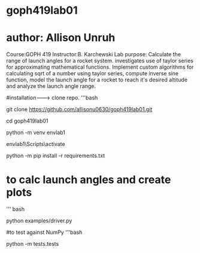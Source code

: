 # goph419lab01
# author: Allison Unruh
Course:GOPH 419
Instructor:B. Karchewski 
Lab purpose: Calculate the range of launch angles for a rocket system.
investigates use of taylor series for approximating mathematical functions. Implement custom algorithms for calculating sqrt of a number using taylor series, compute inverse sine function, model the launch angle for a rocket to reach it's desired altitude and analyze the launch angle range.


#installation---> clone repo. 
'''bash

git clone https://github.com/allisonu0630/goph419lab01.git

cd goph419lab01

python -m venv envlab1

envlab1\Scripts\activate

python -m pip install -r requirements.txt

# to calc launch angles and create plots
''' bash

python examples/driver.py

#to test against NumPy 
'''bash

python -m tests.tests


